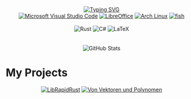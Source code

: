 <div align="center">
    <a href="https://git.io/typing-svg"><img src="https://readme-typing-svg.demolab.com/?font=Fira+Code&weight=1000&size=35&duration=4000&pause=10000&color=0CF6F7&center=true&vCenter=true&width=700&height=100&lines=Maximilian+Schleicher;Mathematics+%26+Computer+Science" alt="Typing SVG" /></a>
</div>

<div align="center">
    <a href="https://code.visualstudio.com/"><img src="https://img.shields.io/badge/VS%20Code-0078D4?style=for-the-badge&logo=visual%20studio%20code&logoColor=white" alt="Microsoft Visual Studio Code"></a>
    <a href="https://libreoffice.org/"><img src="https://img.shields.io/badge/LibreOffice-18a303?style=for-the-badge&logo=LibreOffice&logoColor=white" alt="LibreOffice"></a>
    <a href="https://archlinux.org/"><img src="https://img.shields.io/badge/Arch%20Linux-1794d1?style=for-the-badge&logo=Arch%20Linux&logoColor=white" alt="Arch Linux"></a>
    <a href="https://fishshell.com/"><img src="https://img.shields.io/badge/fish-4d4d4d?style=for-the-badge&logo=Windows%20Terminal&logoColor=white" alt="fish"></a>
    <br>
    <br>
    <img src="https://img.shields.io/badge/Rust-FF5F1F?style=for-the-badge&logo=Rust&logoColor=white" alt="Rust">
    <img src="https://img.shields.io/badge/C%23-00599C?style=for-the-badge&logo=Csharp&logoColor=white" alt="C#">
    <img src="https://img.shields.io/badge/LaTeX-47A141?style=for-the-badge&logo=LaTeX&logoColor=white" alt="LaTeX">

</div>

<br>
<br>

<div align="center"><img src="https://github-readme-stats.vercel.app/api?username=Nervousnullptr&show_icons=true&theme=codeSTACKr&include_all_commits=true&orgs=LibRapid,VirtualVeteranRacing" href="https://github.com/Nervousnullptr" alt="GitHub Stats"/></div>

# My Projects
<div align="center">
    <div styles=".row{flex:33.33%;padding:5px;} .column{display:flex;}" class="row">
        <a class="column" href="https://github.com/LibRapid/LibRapidRust"><img src="https://github-readme-stats.vercel.app/api/pin/?username=LibRapid&repo=LibRapidRust&theme=codeSTACKr" alt="LibRapidRust"></a>
        <a class="column" href="https://github.com/Nervousnullptr/Von-Vektoren-und-Polynomen"><img src="https://github-readme-stats.vercel.app/api/pin/?username=Nervousnullptr&repo=Von-Vektoren-und-Polynomen&theme=codeSTACKr" alt="Von Vektoren und Polynomen"></a>
    </div>
</div>
